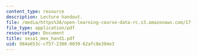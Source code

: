 ```yaml
---
content_type: resource
description: Lecture handout.
file: /media/https%3A/open-learning-course-data-rc.s3.amazonaws.com/17-55j-introduction-to-latin-american-studies-fall-2006/984a653ccf572308003962afc8e394e3_sesa1_mex_hand1.pdf
file_type: application/pdf
resourcetype: Document
title: sesa1_mex_hand1.pdf
uid: 984a653c-cf57-2308-0039-62afc8e394e3
---
```

